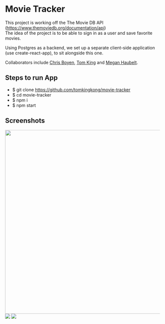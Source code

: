 # Movie Tracker

This project is working off the The Movie DB API (https://www.themoviedb.org/documentation/api)  
The idea of the project is to be able to sign in as a user and save favorite movies.

Using Postgres as a backend, we set up a separate client-side application (use create-react-app), to sit alongside this one.

Collaborators include [Chris Boyen](https://github.com/chrisboylen "Chris Boyen"), [Tom King](https://github.com/"tomkingkong") and [Megan Haubelt](https://github.com/Haub "Megan Haubelt").

## Steps to run App

* $ git clone https://github.com/tomkingkong/movie-tracker
* $ cd movie-tracker
* $ npm i
* $ npm start

## Screenshots

<img src="https://raw.githubusercontent.com/tomkingkong/movie-tracker/master/public/movietracker1.gif" width="600px" />

<img src="movie-tracker/src/images/hankstracker1.png" />
<img src="movie-tracker/src/images/hankstracker2.png" />


